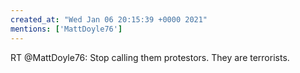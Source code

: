 ```yaml
---
created_at: "Wed Jan 06 20:15:39 +0000 2021"
mentions: ['MattDoyle76']
---
```


RT @MattDoyle76: Stop calling them protestors. They are terrorists.